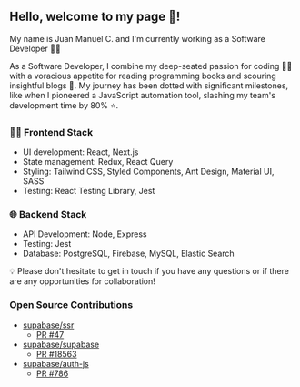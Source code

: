 ## Hello, welcome to my page 👨‍!

My name is Juan Manuel C. and I'm currently working as a Software Developer 👨‍💻

As a Software Developer, I combine my deep-seated passion for coding 👨‍💻 with a voracious appetite for reading programming books and scouring insightful blogs 📘. My journey has been dotted with significant milestones, like when I pioneered a JavaScript automation tool, slashing my team's development time by 80% ⭐️.

### 🧑‍🎨 Frontend Stack
- UI development: React, Next.js
- State management: Redux, React Query
- Styling: Tailwind CSS, Styled Components, Ant Design, Material UI, SASS
- Testing: React Testing Library, Jest

### 🌐 Backend Stack
- API Development: Node, Express
- Testing: Jest
- Database: PostgreSQL, Firebase, MySQL, Elastic Search

💡 Please don't hesitate to get in touch if you have any questions or if there are any opportunities for collaboration!

### Open Source Contributions
- [supabase/ssr](https://github.com/supabase/ssr)
    - [PR #47](https://github.com/supabase/ssr/pull/47)
- [supabase/supabase](https://github.com/supabase/supabase)
    - [PR #18563](https://github.com/supabase/supabase/pull/18563)
- [supabase/auth-js](https://github.com/supabase/auth-js)
    - [PR #786](https://github.com/supabase/auth-js/pull/786)

